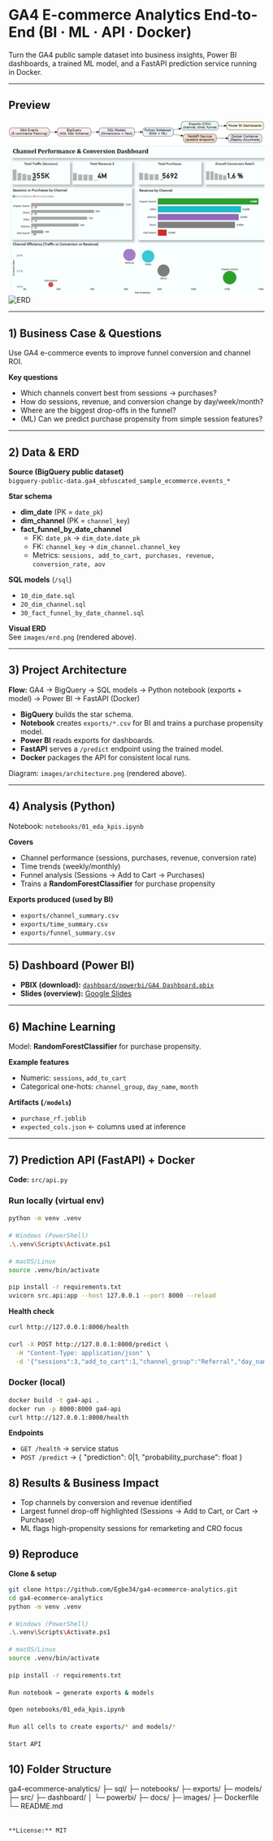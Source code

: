 # GA4 E-commerce Analytics  End-to-End (BI · ML · API · Docker)

Turn the GA4 public sample dataset into business insights, Power BI dashboards, a trained ML model, and a FastAPI prediction service running in Docker.

---

## Preview

![Architecture](images/architecture.png)
![Dashboard – Channels](images/dashboard_channel.png)
![ERD](images/erd.png)

---

## 1) Business Case & Questions

Use GA4 e-commerce events to improve funnel conversion and channel ROI.

**Key questions**
- Which channels convert best from sessions → purchases?
- How do sessions, revenue, and conversion change by day/week/month?
- Where are the biggest drop-offs in the funnel?
- (ML) Can we predict purchase propensity from simple session features?

---

## 2) Data & ERD

**Source (BigQuery public dataset)**  
`bigquery-public-data.ga4_obfuscated_sample_ecommerce.events_*`

**Star schema**
- **dim_date** (PK = `date_pk`)
- **dim_channel** (PK = `channel_key`)
- **fact_funnel_by_date_channel**
  - FK: `date_pk` → `dim_date.date_pk`
  - FK: `channel_key` → `dim_channel.channel_key`
  - Metrics: `sessions, add_to_cart, purchases, revenue, conversion_rate, aov`

**SQL models** (`/sql`)
- `10_dim_date.sql`
- `20_dim_channel.sql`
- `30_fact_funnel_by_date_channel.sql`

**Visual ERD**  
See `images/erd.png` (rendered above).

---

## 3) Project Architecture

**Flow:** GA4 → BigQuery → SQL models → Python notebook (exports + model) → Power BI → FastAPI (Docker)

- **BigQuery** builds the star schema.
- **Notebook** creates `exports/*.csv` for BI and trains a purchase propensity model.
- **Power BI** reads exports for dashboards.
- **FastAPI** serves a `/predict` endpoint using the trained model.
- **Docker** packages the API for consistent local runs.

Diagram: `images/architecture.png` (rendered above).

---

## 4) Analysis (Python)

Notebook: `notebooks/01_eda_kpis.ipynb`

**Covers**
- Channel performance (sessions, purchases, revenue, conversion rate)
- Time trends (weekly/monthly)
- Funnel analysis (Sessions → Add to Cart → Purchases)
- Trains a **RandomForestClassifier** for purchase propensity

**Exports produced (used by BI)**
- `exports/channel_summary.csv`
- `exports/time_summary.csv`
- `exports/funnel_summary.csv`

---

## 5) Dashboard (Power BI)

- **PBIX (download):** [`dashboard/powerbi/GA4 Dashboard.pbix`](dashboard/powerbi/GA4%20Dashboard.pbix)
- **Slides (overview):** [Google Slides](https://docs.google.com/presentation/d/1xsjKvD4WlJ30uXDnL1hznrVu6tIGEO-z/edit?usp=sharing)



---

## 6) Machine Learning

Model: **RandomForestClassifier** for purchase propensity.

**Example features**
- Numeric: `sessions`, `add_to_cart`
- Categorical one-hots: `channel_group`, `day_name`, `month`

**Artifacts (`/models`)**
- `purchase_rf.joblib`
- `expected_cols.json`  ← columns used at inference

---

## 7) Prediction API (FastAPI) + Docker

**Code:** `src/api.py`

### Run locally (virtual env)
```bash
python -m venv .venv

# Windows (PowerShell)
.\.venv\Scripts\Activate.ps1

# macOS/Linux
source .venv/bin/activate

pip install -r requirements.txt
uvicorn src.api:app --host 127.0.0.1 --port 8000 --reload
```

**Health check**
```bash
curl http://127.0.0.1:8000/health

curl -X POST http://127.0.0.1:8000/predict \
  -H "Content-Type: application/json" \
  -d '{"sessions":3,"add_to_cart":1,"channel_group":"Referral","day_name":"Saturday","month":12}'
```

### Docker (local)

```bash
docker build -t ga4-api .
docker run -p 8000:8000 ga4-api
curl http://127.0.0.1:8000/health
```

**Endpoints**
- `GET /health` → service status  
- `POST /predict` → { "prediction": 0|1, "probability_purchase": float }
  
## 8) Results & Business Impact

- Top channels by conversion and revenue identified  
- Largest funnel drop-off highlighted (Sessions → Add to Cart, or Cart → Purchase)  
- ML flags high-propensity sessions for remarketing and CRO focus  

## 9) Reproduce

**Clone & setup**
```bash
git clone https://github.com/Egbe34/ga4-ecommerce-analytics.git
cd ga4-ecommerce-analytics
python -m venv .venv

# Windows (PowerShell)
.\.venv\Scripts\Activate.ps1

# macOS/Linux
source .venv/bin/activate

pip install -r requirements.txt

Run notebook → generate exports & models

Open notebooks/01_eda_kpis.ipynb

Run all cells to create exports/* and models/*

Start API
```
## 10) Folder Structure

ga4-ecommerce-analytics/
├─ sql/
├─ notebooks/
├─ exports/
├─ models/
├─ src/
├─ dashboard/
│ └─ powerbi/
├─ docs/
├─ images/
├─ Dockerfile
└─ README.md
```bash

**License:** MIT




